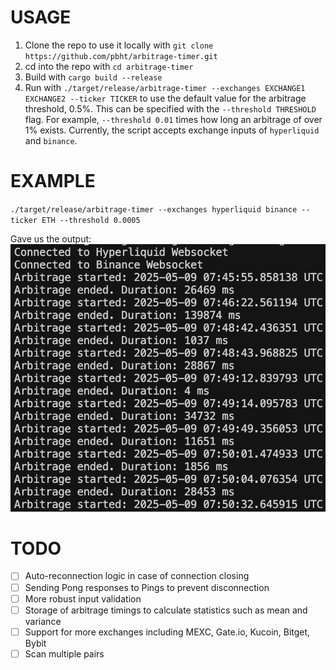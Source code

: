 # USAGE
1. Clone the repo to use it locally with `git clone https://github.com/pbht/arbitrage-timer.git`
2. cd into the repo with `cd arbitrage-timer`
3. Build with `cargo build --release`
4. Run with `./target/release/arbitrage-timer --exchanges EXCHANGE1 EXCHANGE2 --ticker TICKER` to use the default value for the arbitrage threshold, 0.5%. This can be specified with the `--threshold THRESHOLD` flag. For example, `--threshold 0.01` times how long an arbitrage of over 1% exists. Currently, the script accepts exchange inputs of `hyperliquid` and `binance`.

# EXAMPLE
`./target/release/arbitrage-timer --exchanges hyperliquid binance --ticker ETH --threshold 0.0005`

Gave us the output:
![Arbitrage Timer Output](assets/arbitrage-timer-demo.png)

# TODO
- [ ] Auto-reconnection logic in case of connection closing
- [ ] Sending Pong responses to Pings to prevent disconnection
- [ ] More robust input validation
- [ ] Storage of arbitrage timings to calculate statistics such as mean and variance
- [ ] Support for more exchanges including MEXC, Gate.io, Kucoin, Bitget, Bybit
- [ ] Scan multiple pairs